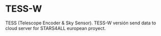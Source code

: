 # TESS-W
TESS (Telescope Encoder & Sky Sensor).
TESS-W versión send data to cloud server for STARS4ALL european proyect.
